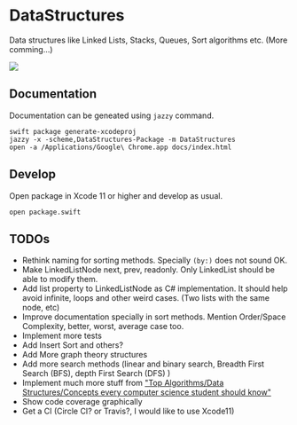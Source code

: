 # DataStructures

Data structures like Linked Lists, Stacks, Queues, Sort algorithms etc. (More comming...)

<img src="https://img.shields.io/badge/Jazzy-docs-brightgreen.svg" />

## Documentation

Documentation can be geneated using `jazzy` command.

    swift package generate-xcodeproj
    jazzy -x -scheme,DataStructures-Package -m DataStructures
    open -a /Applications/Google\ Chrome.app docs/index.html

## Develop

Open package in Xcode 11 or higher and develop as usual.

    open package.swift

## TODOs

- Rethink naming for sorting methods. Specially `(by:)` does not sound OK.
- Make LinkedListNode next, prev, readonly. Only LinkedList should be able to modify them.
- Add list property to LinkedListNode as C# implementation. It should help avoid infinite, loops and other weird cases. (Two lists with the same node, etc)
- Improve documentation specially in sort methods. Mention Order/Space Complexity, better, worst, average case too.
- Implement more tests
- Add Insert Sort and others?
- Add More graph theory structures
- Add more search methods (linear and binary search, Breadth First Search (BFS), depth First Search (DFS) )
- Implement much more stuff from ["Top Algorithms/Data Structures/Concepts every computer science student should know"](https://link.medium.com/i99SUWm4GX)
- Show code coverage graphically
- Get a CI (Circle CI? or Travis?, I would like to use Xcode11)
